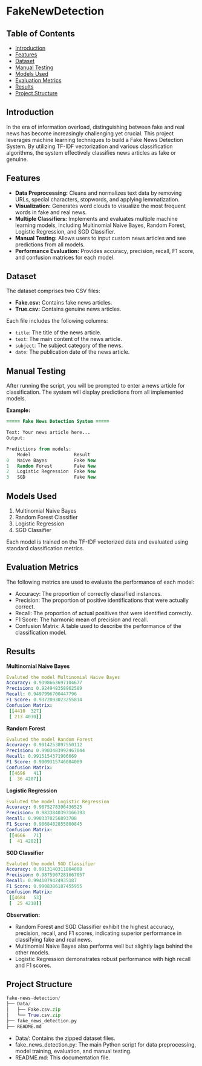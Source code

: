 # FakeNewDetection

## Table of Contents

- [Introduction](#introduction)
- [Features](#features)
- [Dataset](#dataset)
- [Manual Testing](#manual-testing)
- [Models Used](#models-used)
- [Evaluation Metrics](#evaluation-metrics)
- [Results](#results)
- [Project Structure](#project-structure)

## Introduction

In the era of information overload, distinguishing between fake and real news has become increasingly challenging yet crucial. This project leverages machine learning techniques to build a Fake News Detection System. By utilizing TF-IDF vectorization and various classification algorithms, the system effectively classifies news articles as fake or genuine.

## Features

- **Data Preprocessing:** Cleans and normalizes text data by removing URLs, special characters, stopwords, and applying lemmatization.
- **Visualization:** Generates word clouds to visualize the most frequent words in fake and real news.
- **Multiple Classifiers:** Implements and evaluates multiple machine learning models, including Multinomial Naive Bayes, Random Forest, Logistic Regression, and SGD Classifier.
- **Manual Testing:** Allows users to input custom news articles and see predictions from all models.
- **Performance Evaluation:** Provides accuracy, precision, recall, F1 score, and confusion matrices for each model.

## Dataset

The dataset comprises two CSV files:

- **Fake.csv:** Contains fake news articles.
- **True.csv:** Contains genuine news articles.

Each file includes the following columns:

- `title`: The title of the news article.
- `text`: The main content of the news article.
- `subject`: The subject category of the news.
- `date`: The publication date of the news article.

## Manual Testing

After running the script, you will be prompted to enter a news article for classification. The system will display predictions from all implemented models.

**Example:**

```diff
===== Fake News Detection System =====

Text: Your news article here...
Output:
```

```sql
Predictions from models:
    Model                Result
0   Naive Bayes          Fake New
1   Random Forest        Fake New
2   Logistic Regression  Fake New
3   SGD                  Fake New
```

## Models Used

1. Multinomial Naive Bayes
2. Random Forest Classifier
3. Logistic Regression
4. SGD Classifier

Each model is trained on the TF-IDF vectorized data and evaluated using standard classification metrics.

## Evaluation Metrics

The following metrics are used to evaluate the performance of each model:

- Accuracy: The proportion of correctly classified instances.
- Precision: The proportion of positive identifications that were actually correct.
- Recall: The proportion of actual positives that were identified correctly.
- F1 Score: The harmonic mean of precision and recall.
- Confusion Matrix: A table used to describe the performance of the classification model.

## Results

**Multinomial Naive Bayes**
```yaml
Evaluted the model Multinomial Naive Bayes
Accuracy: 0.9398663697104677
Precision: 0.924948358962589
Recall: 0.9497996700447796
F1 Score: 0.9372093023255814
Confusion Matrix:
 [[4410  327]
 [ 213 4030]]
 ```

**Random Forest**
```yaml
Evaluted the model Random Forest
Accuracy: 0.9914253897550112
Precision: 0.9903483992467044
Recall: 0.9915154371906669
F1 Score: 0.9909315746084089
Confusion Matrix:
 [[4696   41]
 [  36 4207]]
 ```

**Logistic Regression**
```yaml
Evaluted the model Logistic Regression
Accuracy: 0.9875278396436525
Precision: 0.9833840393166393
Recall: 0.9903370256893708
F1 Score: 0.9868482855800845
Confusion Matrix:
 [[4666   71]
 [  41 4202]]
 ```

**SGD Classifier**
```yaml
Evaluted the model SGD Classifier
Accuracy: 0.9913140311804008
Precision: 0.9875907281667057
Recall: 0.9941079424935187
F1 Score: 0.9908386187455955
Confusion Matrix:
 [[4684   53]
 [  25 4218]]
```

**Observation:**

- Random Forest and SGD Classifier exhibit the highest accuracy, precision, recall, and F1 scores, indicating superior performance in classifying fake and real news.
- Multinomial Naive Bayes also performs well but slightly lags behind the other models.
- Logistic Regression demonstrates robust performance with high recall and F1 scores.

## Project Structure

```python
fake-news-detection/
├── Data/
│   ├── Fake.csv.zip
│   └── True.csv.zip
├── fake_news_detection.py
├── README.md
```

- Data/: Contains the zipped dataset files.
- fake_news_detection.py: The main Python script for data preprocessing, model training, evaluation, and manual testing.
- README.md: This documentation file.
